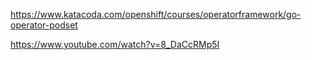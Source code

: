 https://www.katacoda.com/openshift/courses/operatorframework/go-operator-podset

https://www.youtube.com/watch?v=8_DaCcRMp5I